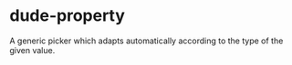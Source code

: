 # dude-property

A generic picker which adapts automatically according to the type of the given value.